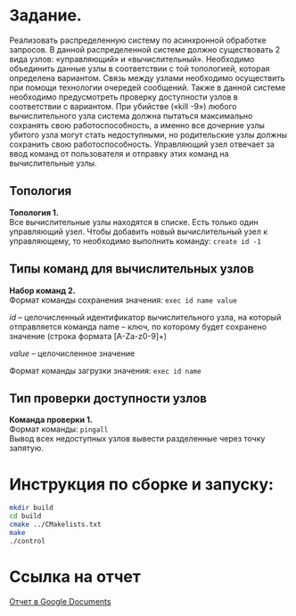 # Задание.
Реализовать распределенную систему по асинхронной обработке запросов. В данной распределенной системе должно существовать 2 вида узлов: «управляющий» и «вычислительный». Необходимо объединить данные узлы в соответствии с той топологией, которая определена вариантом. Связь между узлами необходимо осуществить при помощи технологии очередей сообщений. Также в данной системе необходимо предусмотреть проверку доступности узлов в соответствии с вариантом. При убийстве («kill -9») любого вычислительного узла система должна пытаться максимально сохранять свою работоспособность, а именно все дочерние узлы убитого узла могут стать недоступными, но родительские узлы должны сохранить свою работоспособность. Управляющий узел отвечает за ввод команд от пользователя и отправку этих команд на вычислительные узлы.
## Топология
**Топология 1.**<br> 
Все вычислительные узлы находятся в списке. Есть только один управляющий узел. Чтобы
добавить новый вычислительный узел к управляющему, то необходимо выполнить команду:
`create id -1`

## Типы команд для вычислительных узлов
**Набор команд 2.** <br>
Формат команды сохранения значения: `exec id name value`

_id_ – целочисленный идентификатор вычислительного узла, на который отправляется команда
name – ключ, по которому будет сохранено значение (строка формата [A-Za-z0-9]+)

_value_ – целочисленное значение

Формат команды загрузки значения: `exec id name`

## Тип проверки доступности узлов
**Команда проверки 1.** <br>
Формат команды: `pingall`<br>
Вывод всех недоступных узлов вывести разделенные через точку запятую.

# Инструкция по сборке и запуску:
```sh
mkdir build
cd build
cmake ../CMakelists.txt
make
./control
```
# Ссылка на отчет
[Отчет в Google Documents](https://docs.google.com/document/d/1uDVQRjONYN1xGX5ECwd8wCFinbU2KDt9/edit?usp=sharing&ouid=101030734348693683939&rtpof=true&sd=true)
